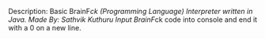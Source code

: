 Description: Basic BrainF*ck (Programming Language) Interpreter written in Java.
Made By: Sathvik Kuthuru
Input BrainF*ck code into console and end it with a 0 on a new line.
